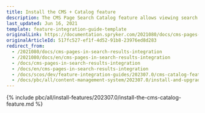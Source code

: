 ```yaml
---
title: Install the CMS + Catalog feature
description: The CMS Page Search Catalog feature allows viewing search results for subcategory pages. The guide describes how to enable the feature in the project.
last_updated: Jun 16, 2021
template: feature-integration-guide-template
originalLink: https://documentation.spryker.com/2021080/docs/cms-pages-in-search-results-integration
originalArticleId: 517fc527-ef1f-4d52-91b8-23976ed8d283
redirect_from:
  - /2021080/docs/cms-pages-in-search-results-integration
  - /2021080/docs/en/cms-pages-in-search-results-integration
  - /docs/cms-pages-in-search-results-integration
  - /docs/en/cms-pages-in-search-results-integration
  - /docs/scos/dev/feature-integration-guides/202307.0/cms-catalog-feature-integration.html
  - /docs/pbc/all/content-management-system/202307.0/install-and-upgrade/install-features/install-the-cms-catalog-feature.html
---
```


{% include pbc/all/install-features/202307.0/install-the-cms-catalog-feature.md %} <!-- To edit, see /_includes/pbc/all/install-features/202307.0/install-the-cms-catalog-feature.md -->
